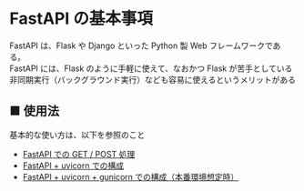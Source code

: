# FastAPI の基本事項
FastAPI は、Flask や Django といった Python 製 Web フレームワークである。<br>
FastAPI には、Flask のように手軽に使えて、なおかつ Flask が苦手としている非同期実行（バックグラウンド実行）なども容易に使えるというメリットがある

## ■ 使用法

基本的な使い方は、以下を参照のこと

- [FastAPI での GET / POST 処理](https://github.com/Yagami360/MachineLearning_Tips/tree/master/server_processing/34)
- [FastAPI + uvicorn での構成](https://github.com/Yagami360/MachineLearning_Tips/tree/master/server_processing/31)
- [FastAPI + uvicorn + gunicorn での構成（本番環境想定時）](https://github.com/Yagami360/MachineLearning_Tips/tree/master/server_processing/32)
